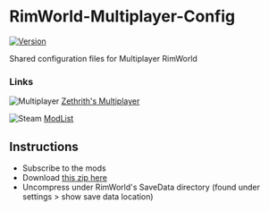 # RimWorld-Multiplayer-Config

[![Version](https://img.shields.io/badge/Rimworld-1.0-green.svg)](http://rimworldgame.com/)

Shared configuration files for Multiplayer RimWorld

### Links

![Multiplayer](https://i.imgur.com/TgeQroe.png) [Zethrith's Multiplayer](https://github.com/notfood/RimWorld-Multiplayer/releases)

![Steam](https://i.imgur.com/XEAiSka.png) [ModList](https://steamcommunity.com/sharedfiles/filedetails/?id=1618452047)


## Instructions

- Subscribe to the mods
- Download [this zip here](https://github.com/notfood/RimWorld-Multiplayer-Config/archive/master.zip)
- Uncompress under RimWorld's SaveData directory (found under settings > show save data location)
